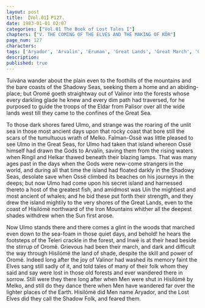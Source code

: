 ```yaml
---
layout: post
title: 【Vol.01】P127.
date: 1983-01-01 02:07
categories: ["Vol.01 The Book of Lost Tales I"]
chapters: ["V. THE COMING OF THE ELVES AND THE MAKING OF KÔR"]
page_num: 127
characters: 
tags: ['Aryador', 'Arvalin', 'Eruman', 'Great Lands', 'Great March', 'Great Journey', 'Great Sea(s)', 'Helkar', 'Hisilómë', 'Iron Mountains', 'Lamps, The', 'land of shade', 'Lost Elves', 'Melko', 'Men']
description: 
published: true
---
```


<p style="text-indent: 0;">
Tuivána wander about the plain even to the foothills of the mountains and the bare coasts of the Shadowy Seas, seeking them a home and an abiding-place; but Oromë goeth straightway out of Valinor into the forests whose every darkling glade he knew and every dim path had traversed, for he purposed to guide the troops of the Eldar from Palisor over all the wide lands west till they came to the confines of the Great Sea.
</p>

To those dark shores fared Ulmo, and strange was the roaring of the unlit sea in those most ancient days upon that rocky coast that bore still the scars of the tumultuous wrath of Melko. Falman-Ossë was little pleased to see Ulmo in the Great Seas, for Ulmo had taken that island whereon Ossë himself had drawn the Gods to Arvalin, saving them from the rising waters when Ringil and Helkar thawed beneath their blazing lamps. That was many ages past in the days when the Gods were new-come strangers in the world, and during all that time the island had floated darkly in the Shadowy Seas, desolate save when Ossë climbed its beaches on his journeys in the deeps; but now Ulmo had come upon his secret island and harnessed thereto a host of the greatest fish, and amidmost was Uin the mightiest and most ancient of whales; and he bid these put forth their strength, and they drew the island mightily to the very shores of the Great Lands, even to the coast of Hisilómë northward of the Iron Mountains whither all the deepest shades withdrew when the Sun first arose.

Now Ulmo stands there and there comes a glint in the woods that marched even down to the sea-foam in those quiet days, and behold! he hears the footsteps of the Teleri crackle in the forest, and Inwë is at their head beside the stirrup of Oromë. Grievous had been their march, and dark and difficult the way through Hisilómë the land of shade, despite the skill and power of Oromë. Indeed long after the joy of Valinor had washed its memory faint the Elves sang still sadly of it, and told tales of many of their folk whom they said and say were lost in those old forests and ever wandered there in sorrow. Still were they there long after when Men were shut in Hisilómë by Melko, and still do they dance there when Men have wandered far over the lighter places of the Earth. Hisilómë did Men name Aryador, and the Lost Elves did they call the Shadow Folk, and feared them.

